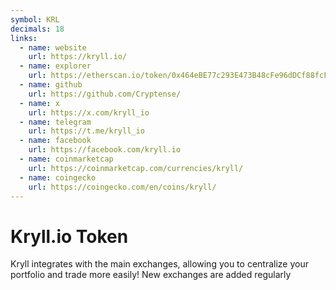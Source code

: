 ```yaml
---
symbol: KRL
decimals: 18
links:
  - name: website
    url: https://kryll.io/
  - name: explorer
    url: https://etherscan.io/token/0x464eBE77c293E473B48cFe96dDCf88fcF7bFDAC0
  - name: github
    url: https://github.com/Cryptense/
  - name: x
    url: https://x.com/kryll_io
  - name: telegram
    url: https://t.me/kryll_io
  - name: facebook
    url: https://facebook.com/kryll.io
  - name: coinmarketcap
    url: https://coinmarketcap.com/currencies/kryll/
  - name: coingecko
    url: https://coingecko.com/en/coins/kryll/
---
```


# Kryll.io Token

Kryll integrates with the main exchanges, allowing you to centralize your portfolio and trade more easily! New exchanges are added regularly
